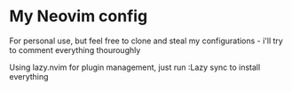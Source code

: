 # My Neovim config

For personal use, but feel free to clone and steal my configurations - i'll try to comment everything thouroughly

Using lazy.nvim for plugin management, just run :Lazy sync to install everything
